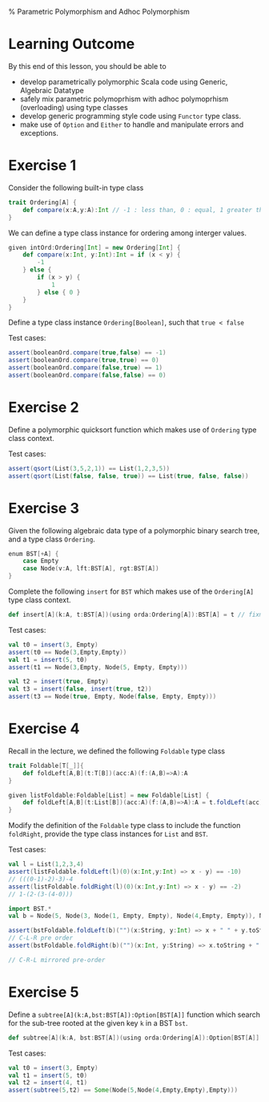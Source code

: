 % Parametric Polymorphism and Adhoc Polymorphism 


# Learning Outcome

By this end of this lesson, you should be able to 

* develop parametrically polymorphic Scala code using Generic, Algebraic Datatype
* safely mix parametric polymoprhism with adhoc polymoprhism (overloading) using type classes 
* develop generic programming style code using `Functor` type class.
* make use of `Option` and `Either` to handle and manipulate errors and exceptions. 

# Exercise 1

Consider the following built-in type class 

```scala
trait Ordering[A] { 
    def compare(x:A,y:A):Int // -1 : less than, 0 : equal, 1 greater than
}
```

We can define a type class instance for ordering among interger values.

```scala
given intOrd:Ordering[Int] = new Ordering[Int] {
    def compare(x:Int, y:Int):Int = if (x < y) {
        -1
    } else {
        if (x > y) {
            1
        } else { 0 }
    }
}
```

Define a type class instance `Ordering[Boolean]`, such that `true < false`

Test cases:
```scala
assert(booleanOrd.compare(true,false) == -1)
assert(booleanOrd.compare(true,true) == 0)
assert(booleanOrd.compare(false,true) == 1)
assert(booleanOrd.compare(false,false) == 0)
```



# Exercise 2

Define a polymorphic quicksort function which makes use of `Ordering` type class context.


Test cases:

```scala
assert(qsort(List(3,5,2,1)) == List(1,2,3,5))
assert(qsort(List(false, false, true)) == List(true, false, false))
```


# Exercise 3

Given the following algebraic data type of a polymorphic binary search tree, and a type class `Ordering`. 

```scala
enum BST[+A] {
    case Empty
    case Node(v:A, lft:BST[A], rgt:BST[A])
}
```

Complete the following `insert` for `BST` which makes use of the `Ordering[A]` type class context.

```scala
def insert[A](k:A, t:BST[A])(using orda:Ordering[A]):BST[A] = t // fixme
```

Test cases:

```scala
val t0 = insert(3, Empty)
assert(t0 == Node(3,Empty,Empty))
val t1 = insert(5, t0)
assert(t1 == Node(3,Empty, Node(5, Empty, Empty)))

val t2 = insert(true, Empty)
val t3 = insert(false, insert(true, t2))
assert(t3 == Node(true, Empty, Node(false, Empty, Empty)))
```


# Exercise 4

Recall in the lecture, we defined the following `Foldable` type class

```scala
trait Foldable[T[_]]{
    def foldLeft[A,B](t:T[B])(acc:A)(f:(A,B)=>A):A
}

given listFoldable:Foldable[List] = new Foldable[List] {
    def foldLeft[A,B](t:List[B])(acc:A)(f:(A,B)=>A):A = t.foldLeft(acc)(f)
}
```

Modify the definition of the `Foldable` type class to include the function `foldRight`, provide the type class instances for `List` and `BST`.


Test cases:

```scala
val l = List(1,2,3,4)
assert(listFoldable.foldLeft(l)(0)(x:Int,y:Int) => x - y) == -10)
// (((0-1)-2)-3)-4
assert(listFoldable.foldRight(l)(0)(x:Int,y:Int) => x - y) == -2)
// 1-(2-(3-(4-0)))

import BST.*
val b = Node(5, Node(3, Node(1, Empty, Empty), Node(4,Empty, Empty)), Node(7, Empty, Empty))

assert(bstFoldable.foldLeft(b)("")(x:String, y:Int) => x + " " + y.toString)  == " 5 3 1 4 7")
// C-L-R pre order
assert(bstFoldable.foldRight(b)("")(x:Int, y:String) => x.toString + " " + y)  == "5 7 3 4 1 ")

// C-R-L mirrored pre-order
```



# Exercise 5

Define a `subtree[A](k:A,bst:BST[A]):Option[BST[A]]` function which search for the sub-tree rooted at the given key `k` in a BST `bst`.

```scala
def subtree[A](k:A, bst:BST[A])(using orda:Ordering[A]):Option[BST[A]] = None // TODO: fixme
```
Test cases:

```scala
val t0 = insert(3, Empty)
val t1 = insert(5, t0)
val t2 = insert(4, t1)
assert(subtree(5,t2) == Some(Node(5,Node(4,Empty,Empty),Empty)))
```
